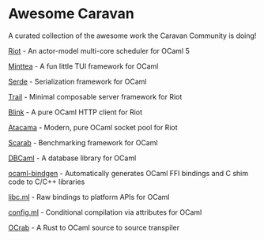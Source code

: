 # Awesome Caravan
A curated collection of the awesome work the Caravan Community is doing!

[Riot](https://github.com/riot-ml/riot) - An actor-model multi-core scheduler for OCaml 5

[Minttea](https://github.com/leostera/minttea) - A fun little TUI framework for OCaml

[Serde](https://github.com/serde-ml/serde) - Serialization framework for OCaml

[Trail](https://github.com/leostera/trail) -  Minimal composable server framework for Riot

[Blink](https://github.com/leostera/blink) - A pure OCaml HTTP client for Riot

[Atacama](https://github.com/leostera/atacama) - Modern, pure OCaml socket pool for Riot

[Scarab](https://github.com/leostera/scarab) - Benchmarking framework for OCaml

[DBCaml](https://github.com/dbcaml/dbcaml) - A database library for OCaml

[ocaml-bindgen](https://github.com/ocaml-sys/ocaml-bindgen) - Automatically generates OCaml FFI bindings and C shim code to C/C++ libraries

[libc.ml](https://github.com/ocaml-sys/libc.ml) - Raw bindings to platform APIs for OCaml

[config.ml](https://github.com/ocaml-sys/config.ml) - Conditional compilation via attributes for OCaml

[OCrab](https://github.com/0xGlitchbyte/OCrab) - A Rust to OCaml source to source transpiler
